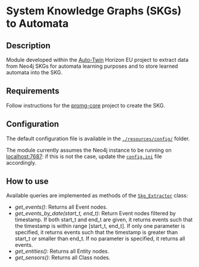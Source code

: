# System Knowledge Graphs (SKGs) to Automata 

## Description

Module developed within the [Auto-Twin](https://www.auto-twin-project.eu/) Horizon EU project 
to extract data from Neo4j SKGs for automata learning purposes and to store
learned automata into the SKG.

## Requirements

Follow instructions for the [promg-core](https://github.com/Ava-S/promg-core) project to create the SKG.

## Configuration

The default configuration file is available in the [`./resources/config/`](resources/config) folder.

The module currently assumes the Neo4j instance to be running on [localhost:7687](http://localhost:7687): 
if this is not the case, update the [`config.ini`](resources/config/config.ini) file accordingly.

## How to use

Available queries are implemented as methods of the [`Skg_Extractor`](src/skg2automata/mgrs/skg_extractor.py) class:

- *get_events()*: Returns all Event nodes.
- *get_events_by_date(start_t, end_t)*: Return Event nodes filtered by timestamp. If both start_t and end_t are given, it returns events such that the timestamp is within range [start_t, end_t]. If only one parameter is specified, it returns events such that the timestamp is greater than start_t or smaller than end_t. If no parameter is specified, it returns all events.
- *get_entities()*: Returns all Entity nodes.
- *get_sensors()*: Returns all Class nodes.

